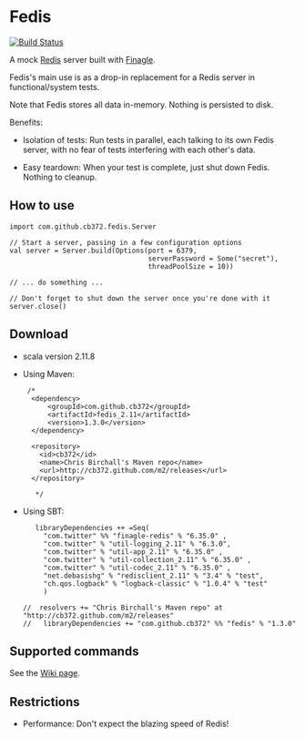 # Fedis

[![Build Status](https://travis-ci.org/cb372/fedis.png)](https://travis-ci.org/cb372/fedis)

A mock [Redis](http://redis.io/) server built with [Finagle](https://github.com/twitter/finagle).

Fedis's main use is as a drop-in replacement for a Redis server in functional/system tests.

Note that Fedis stores all data in-memory. Nothing is persisted to disk.

Benefits:

* Isolation of tests: Run tests in parallel, each talking to its own Fedis server, with no fear of tests interfering with each other's data.

* Easy teardown: When your test is complete, just shut down Fedis. Nothing to cleanup.

## How to use

    import com.github.cb372.fedis.Server

    // Start a server, passing in a few configuration options
    val server = Server.build(Options(port = 6379,
                                      serverPassword = Some("secret"),
                                      threadPoolSize = 10))

    // ... do something ...

    // Don't forget to shut down the server once you're done with it
    server.close()

## Download

* scala version
      2.11.8

* Using Maven:

       /*
        <dependency>
            <groupId>com.github.cb372</groupId>
            <artifactId>fedis_2.11</artifactId>
            <version>1.3.0</version>
        </dependency>
        
        <repository>
          <id>cb372</id>
          <name>Chris Birchall's Maven repo</name>
          <url>http://cb372.github.com/m2/releases</url>
        </repository>

         */
 
* Using SBT:

         libraryDependencies ++ =Seq(
           "com.twitter" %% "finagle-redis" % "6.35.0" ,
           "com.twitter" % "util-logging_2.11" % "6.3.0",
           "com.twitter" % "util-app_2.11" % "6.35.0" ,
           "com.twitter" % "util-collection_2.11" % "6.35.0" ,
           "com.twitter" % "util-codec_2.11" % "6.35.0" ,
           "net.debasishg" % "redisclient_2.11" % "3.4" % "test",
           "ch.qos.logback" % "logback-classic" % "1.0.4" % "test"
           )
            
      //  resolvers += "Chris Birchall's Maven repo" at "http://cb372.github.com/m2/releases"
      //   libraryDependencies += "com.github.cb372" %% "fedis" % "1.3.0"

## Supported commands

See the [Wiki page](https://github.com/cb372/fedis/wiki/Supported-Redis-Commands).

## Restrictions

* Performance: Don't expect the blazing speed of Redis!

 
      
      
